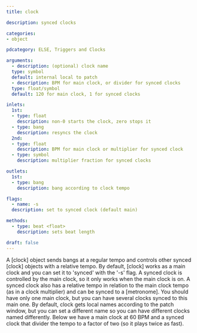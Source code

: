 ```yaml
---
title: clock

description: synced clocks

categories:
- object

pdcategory: ELSE, Triggers and Clocks

arguments:
  - description: (optional) clock name
  type: symbol
  default: internal local to patch
  - description: BPM for main clock, or divider for synced clocks
  type: float/symbol
  default: 120 for main clock, 1 for synced clocks

inlets:
  1st:
  - type: float
    description: non-0 starts the clock, zero stops it
  - type: bang
    description: resyncs the clock
  2nd:
  - type: float
    description: BPM for main clock or multiplier for synced clock
  - type: symbol 
    description: multiplier fraction for synced clocks

outlets:
  1st:
  - type: bang
    description: bang according to clock tempo

flags:
  - name: -s
  description: set to synced clock (default main)

methods:
  - type: beat <float>
    description: sets beat length

draft: false
---
```


A [clock] object sends bangs at a regular tempo and controls other synced [clock] objects with a relative tempo.
By default, [clock] works as a main clock and you can set it to 'synced' with the '-s' flag. A synced clock is controlled by the main clock, so it only works when the main clock is on. A synced clock also has a relative tempo in relation to the main clock tempo (as in a clock multiplier) and can be synced to a [metronome].
You should have only one main clock, but you can have several clocks synced to this main one. By default, clock gets local names according to the patch window, but you can set a different name so you can have different clocks named differently.
Below we have a main clock at 60 BPM and a synced clock that divider the tempo to a factor of two (so it plays twice as fast).
